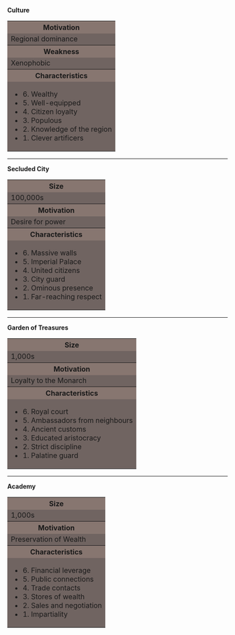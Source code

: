 **Culture**

<table>
    <tr>
    <th style="background-color: #877670ff;";>Motivation</th>
    </tr>
    <tr>
    <td style="background-color:#706461ff;";>Regional dominance</td>
    </tr>
    <tr>
    <th style="background-color: #877670ff;";>Weakness</th>
    </tr>
    <tr>
    <td style="background-color:#706461ff;";>Xenophobic</td>
    </tr>
    <tr>
    <th style="background-color: #877670ff;";>Characteristics</th>
    </tr>
    <tr>
    <td style="background-color:#706461ff;";>
    <ul>
        <li>6. Wealthy</li>
        <li>5. Well-equipped</li>
        <li>4. Citizen loyalty</li>
        <li>3. Populous</li>
        <li>2. Knowledge of the region</li>
        <li>1. Clever artificers</li>
          </ul>
    </td>
    </tr>
            </table>

---

**Secluded City**

<table>
        <tr>
    <th style="background-color: #877670ff;";>Size</th>
    </tr>
    <tr>
    <td style="background-color:#706461ff;";>100,000s</td>
    </tr>
    <tr>
    <th style="background-color: #877670ff;";>Motivation</th>
    </tr>
    <tr>
    <td style="background-color:#706461ff;";>Desire for power</td>
    </tr>
    <tr>
    <th style="background-color: #877670ff;";>Characteristics</th>
    </tr>
    <tr>
    <td style="background-color:#706461ff;";>
    <ul>
        <li>6. Massive walls</li>
        <li>5. Imperial Palace</li>
        <li>4. United citizens</li>
        <li>3. City guard</li>
        <li>2. Ominous presence</li>
        <li>1. Far-reaching respect</li>
          </ul>
    </td>
    </tr>
            </table>

---

**Garden of Treasures**

<table>
        <tr>
    <th style="background-color: #877670ff;";>Size</th>
    </tr>
    <tr>
    <td style="background-color:#706461ff;";>1,000s</td>
    </tr>
    <tr>
    <th style="background-color: #877670ff;";>Motivation</th>
    </tr>
    <tr>
    <td style="background-color:#706461ff;";>Loyalty to the Monarch</td>
    </tr>
    <tr>
    <th style="background-color: #877670ff;";>Characteristics</th>
    </tr>
    <tr>
    <td style="background-color:#706461ff;";>
    <ul>
        <li>6. Royal court</li>
        <li>5. Ambassadors from neighbours</li>
        <li>4. Ancient customs</li>
        <li>3. Educated aristocracy</li>
        <li>2. Strict discipline</li>
        <li>1. Palatine guard</li>
          </ul>
    </td>
    </tr>
            </table>

---

**Academy**

<table>
        <tr>
    <th style="background-color: #877670ff;";>Size</th>
    </tr>
    <tr>
    <td style="background-color:#706461ff;";>1,000s</td>
    </tr>
    <tr>
    <th style="background-color: #877670ff;";>Motivation</th>
    </tr>
    <tr>
    <td style="background-color:#706461ff;";>Preservation of Wealth</td>
    </tr>
    <tr>
    <th style="background-color: #877670ff;";>Characteristics</th>
    </tr>
    <tr>
    <td style="background-color:#706461ff;";>
    <ul>
        <li>6. Financial leverage</li>
        <li>5. Public connections</li>
        <li>4. Trade contacts</li>
        <li>3. Stores of wealth</li>
        <li>2. Sales and negotiation</li>
        <li>1. Impartiality</li>
          </ul>
    </td>
    </tr>
            </table>